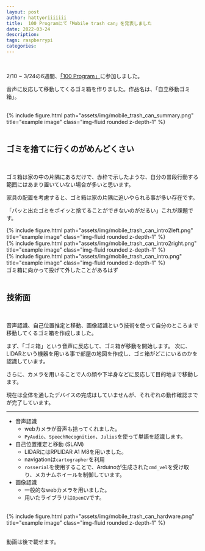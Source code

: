 ```yaml
---
layout: post
author: hattyoriiiiiii
title:  100 Programにて「Mobile trash can」を発表しました
date: 2022-03-24
description:  
tags: raspberrypi
categories: 
---
```


<br>

2/10 ~ 3/24の6週間、[「100 Program」](https://100.todaitotexas.com)に参加しました。

音声に反応して移動してくるゴミ箱を作りました。作品名は、「自立移動ゴミ箱」。

<br>

<div class="row">
    <div class="col-sm mt-3 mt-md-0">
        {% include figure.html path="assets/img/mobile_trash_can_summary.png" title="example image" class="img-fluid rounded z-depth-1" %}
    </div>
</div>

<br>

## ゴミを捨てに行くのがめんどくさい

<br>

ゴミ箱は家の中の片隅にあるだけで、赤枠で示したような、自分の普段行動する範囲にはあまり置いていない場合が多いと思います。

家具の配置を考慮すると、ゴミ箱は家の片隅に追いやられる事が多い存在です。

「パッと出たゴミをポイッと捨てることができないのがだるい」これが課題です。

<div class="row">
    <div class="col-sm-6 mt-3 mt-md-0">
        {% include figure.html path="assets/img/mobile_trash_can_intro2left.png" title="example image" class="img-fluid rounded z-depth-1" %}
    </div>
    <div class="col-sm-6 mt-3 mt-md-0">
        {% include figure.html path="assets/img/mobile_trash_can_intro2right.png" title="example image" class="img-fluid rounded z-depth-1" %}
    </div>
</div>

<div class="row">
    <div class="col-sm mt-3 mt-md-0">
        {% include figure.html path="assets/img/mobile_trash_can_intro.png" title="example image" class="img-fluid rounded z-depth-1" %}
    </div>
</div>
<div class="caption">
    ゴミ箱に向かって投げて外したことがあるはず
</div>

<br>

## 技術面

<br>

音声認識、自己位置推定と移動、画像認識という技術を使って自分のところまで移動してくるゴミ箱を作成しました。

まず、「ゴミ箱」という音声に反応して、ゴミ箱が移動を開始します。
次に、LIDARという機器を用いる事で部屋の地図を作成し、ゴミ箱がどこにいるのかを認識しています。

さらに、カメラを用いることで人の顔や下半身などに反応して目的地まで移動します。

現在は全体を通したデバイスの完成はしていませんが、それぞれの動作確認までが完了しています。

***

- 音声認識
  - webカメラが音声も拾ってくれました。
  - `PyAudio`、`SpeechRecognition`、`Julius`を使って単語を認識します。
- 自己位置推定と移動 (SLAM)
  - LIDARにはRPLIDAR A1 M8を用いました。
  - navigationは`cartographer`を利用
  - `rosserial`を使用することで、Arduinoが生成された`cmd_vel`を受け取り、メカナムホイールを制御しています。
- 画像認識
  - 一般的なwebカメラを用いました。
  - 用いたライブラリは`OpenCV`です。

<br>

<div class="row">
    <div class="col-sm-8 mt-3 mt-md-0">
        {% include figure.html path="assets/img/mobile_trash_can_hardware.png" title="example image" class="img-fluid rounded z-depth-1" %}
    </div>
</div>

<br>

動画は後で載せます。